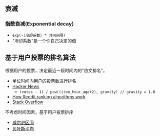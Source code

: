 ## 衰减
### 指数衰减(Exponential decay)
* `exp(-(冷却系数) * 时间间隔)`
* "冷却系数"是一个你自己决定的值
## 基于用户投票的排名算法
根据用户的投票，决定最近一段时间内的"热文排名"。
* 单位时间内用户的投票数进行排名
* [Hacker News](https://news.ycombinator.com/item?id=1781013)
    * `(votes - 1) / pow((item_hour_age+2), gravity) // gravity = 1.8`
* [How Reddit ranking algorithms work](https://medium.com/hacking-and-gonzo/how-reddit-ranking-algorithms-work-ef111e33d0d9)
* [Stack Overflow](http://www.ruanyifeng.com/blog/2012/03/ranking_algorithm_stack_overflow.html)

不考虑时间因素，基于用户投票排序
* [威尔逊区间](http://www.ruanyifeng.com/blog/2012/03/ranking_algorithm_wilson_score_interval.html)
* [贝叶斯平均](http://www.ruanyifeng.com/blog/2012/03/ranking_algorithm_bayesian_average.html)